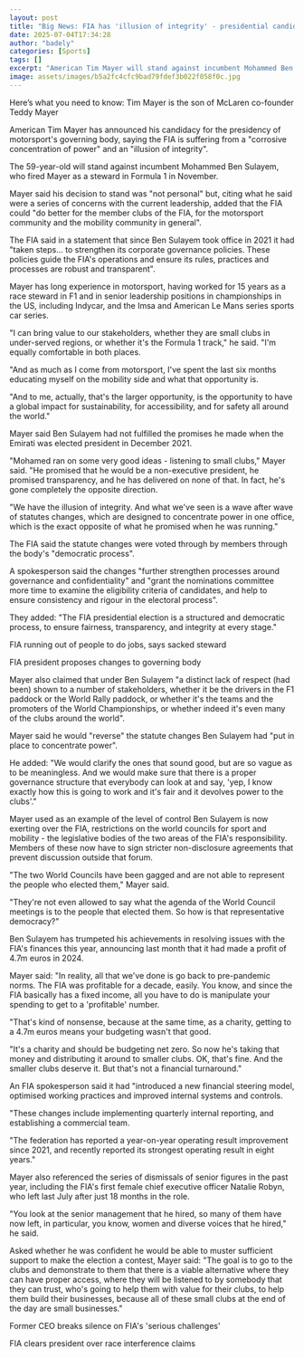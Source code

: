 ```yaml
---
layout: post
title: "Big News: FIA has 'illusion of integrity' - presidential candidate"
date: 2025-07-04T17:34:28
author: "badely"
categories: [Sports]
tags: []
excerpt: "American Tim Mayer will stand against incumbent Mohammed Ben Sulayem for the FIA presidency in December's election."
image: assets/images/b5a2fc4cfc9bad79fdef3b022f058f0c.jpg
---
```


Here’s what you need to know: Tim Mayer is the son of McLaren co-founder Teddy Mayer 

American Tim Mayer has announced his candidacy for the presidency of motorsport's governing body, saying the FIA is suffering from a "corrosive concentration of power" and an "illusion of integrity".

The 59-year-old will stand against incumbent Mohammed Ben Sulayem, who fired Mayer as a steward in Formula 1 in November.

Mayer said his decision to stand was "not personal" but, citing what he said were a series of concerns with the current leadership, added that the FIA could "do better for the member clubs of the FIA, for the motorsport community and the mobility community in general".

The FIA said in a statement that since Ben Sulayem took office in 2021 it had "taken steps... to strengthen its corporate governance policies. These policies guide the FIA's operations and ensure its rules, practices and processes are robust and transparent".

Mayer has long experience in motorsport, having worked for 15 years as a race steward in F1 and in senior leadership positions in championships in the US, including Indycar, and the Imsa and American Le Mans series sports car series.

"I can bring value to our stakeholders, whether they are small clubs in under-served regions, or whether it's the Formula 1 track," he said. "I'm equally comfortable in both places.

"And as much as I come from motorsport, I've spent the last six months educating myself on the mobility side and what that opportunity is.

"And to me, actually, that's the larger opportunity, is the opportunity to have a global impact for sustainability, for accessibility, and for safety all around the world."

Mayer said Ben Sulayem had not fulfilled the promises he made when the Emirati was elected president in December 2021.

"Mohamed ran on some very good ideas - listening to small clubs," Mayer said. "He promised that he would be a non-executive president, he promised transparency, and he has delivered on none of that. In fact, he's gone completely the opposite direction.

"We have the illusion of integrity. And what we've seen is a wave after wave of statutes changes, which are designed to concentrate power in one office, which is the exact opposite of what he promised when he was running."

The FIA said the statute changes were voted through by members through the body's "democratic process".

A spokesperson said the changes "further strengthen processes around governance and confidentiality" and "grant the nominations committee more time to examine the eligibility criteria of candidates, and help to ensure consistency and rigour in the electoral process".

They added: "The FIA presidential election is a structured and democratic process, to ensure fairness, transparency, and integrity at every stage."

FIA running out of people to do jobs, says sacked steward

FIA president proposes changes to governing body

Mayer also claimed that under Ben Sulayem "a distinct lack of respect (had been) shown to a number of stakeholders, whether it be the drivers in the F1 paddock or the World Rally paddock, or whether it's the teams and the promoters of the World Championships, or whether indeed it's even many of the clubs around the world". 

Mayer said he would "reverse" the statute changes Ben Sulayem had "put in place to concentrate power".

He added: "We would clarify the ones that sound good, but are so vague as to be meaningless. And we would make sure that there is a proper governance structure that everybody can look at and say, 'yep, I know exactly how this is going to work and it's fair and it devolves power to the clubs'."

Mayer used as an example of the level of control Ben Sulayem is now exerting over the FIA, restrictions on the world councils for sport and mobility - the legislative bodies of the two areas of the FIA's responsibility. Members of these now have to sign stricter non-disclosure agreements that prevent discussion outside that forum. 

"The two World Councils have been gagged and are not able to represent the people who elected them," Mayer said.

"They're not even allowed to say what the agenda of the World Council meetings is to the people that elected them. So how is that representative democracy?"

Ben Sulayem has trumpeted his achievements in resolving issues with the FIA's finances this year, announcing last month that it had made a profit of 4.7m euros in 2024.

Mayer said: "In reality, all that we've done is go back to pre-pandemic norms. The FIA was profitable for a decade, easily. You know, and since the FIA basically has a fixed income, all you have to do is manipulate your spending to get to a 'profitable' number.

"That's kind of nonsense, because at the same time, as a charity, getting to a 4.7m euros means your budgeting wasn't that good.

"It's a charity and should be budgeting net zero. So now he's taking that money and distributing it around to smaller clubs. OK, that's fine. And the smaller clubs deserve it. But that's not a financial turnaround."

An FIA spokesperson said it had "introduced a new financial steering model, optimised working practices and improved internal systems and controls.

"These changes include implementing quarterly internal reporting, and establishing a commercial team.

"The federation has reported a year-on-year operating result improvement since 2021, and recently reported its strongest operating result in eight years."

Mayer also referenced the series of dismissals of senior figures in the past year, including the FIA's first female chief executive officer Natalie Robyn, who left last July after just 18 months in the role.

"You look at the senior management that he hired, so many of them have now left, in particular, you know, women and diverse voices that he hired," he said.

Asked whether he was confident he would be able to muster sufficient support to make the election a contest, Mayer said: "The goal is to go to the clubs and demonstrate to them that there is a viable alternative where they can have proper access, where they will be listened to by somebody that they can trust, who's going to help them with value for their clubs, to help them build their businesses, because all of these small clubs at the end of the day are small businesses."

Former CEO breaks silence on FIA's 'serious challenges'

FIA clears president over race interference claims

